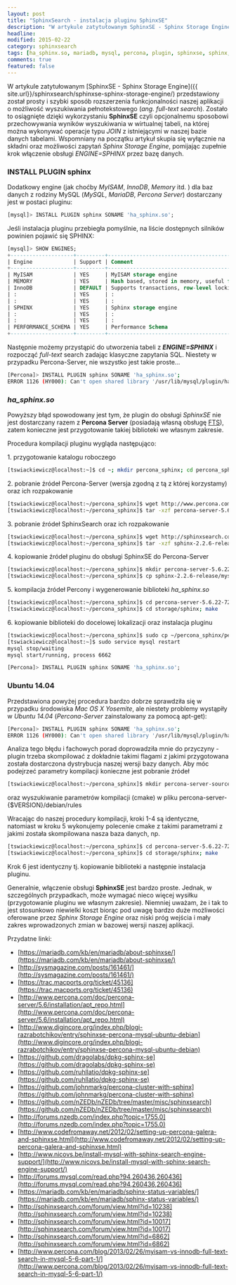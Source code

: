 ```yaml
---
layout: post
title: "SphinxSearch - instalacja pluginu SphinxSE"
description: "W artykule zatytułowanym SphinxSE - Sphinx Storage Engine przedstawiony został prosty i szybki sposób rozszerzenia funkcjonalności naszej aplikacji o możliwość wyszukiwania pełnotekstowego (ang. full-text search). Zostało to osiągnięte dzięki wykorzystaniu SphinxSE czyli opcjonalnemu sposobowi..."
headline: 
modified: 2015-02-22
category: sphinxsearch
tags: [ha_sphinx.so, mariadb, mysql, percona, plugin, sphinxse, sphinx, sphinxsearch]
comments: true
featured: false
---
```


W artykule zatytułowanym [SphinxSE - Sphinx Storage Engine]({{ site.url}}/sphinxsearch/sphinxse-sphinx-storage-engine/) przedstawiony został prosty i szybki sposób rozszerzenia funkcjonalności naszej aplikacji o możliwość wyszukiwania pełnotekstowego (*ang. full-text search*). Zostało to osiągnięte dzięki wykorzystaniu **SphinxSE** czyli opcjonalnemu sposobowi przechowywania wyników wyszukiwania w wirtualnej tabeli, na której można wykonywać operacje typu *JOIN* z istniejącymi w naszej bazie danych tabelami. Wspomniany na początku artykuł skupia się wyłącznie na składni oraz możliwości zapytań *Sphinx Storage Engine*, pomijając zupełnie krok włączenie obsługi *ENGINE=SPHINX* przez bazę danych.

### INSTALL PLUGIN sphinx

Dodatkowy engine (jak choćby *MyISAM*, *InnoDB*, *Memory* itd. ) dla baz danych z rodziny MySQL (*MySQL*, *MariaDB*, *Percona Server*) dostarczany jest w postaci pluginu:

``` sql
[mysql]> INSTALL PLUGIN sphinx SONAME 'ha_sphinx.so';
```
Jeśli instalacja pluginu przebiegła pomyślnie, na liście dostępnych silników powinien pojawić się SPHINX:

``` sql
[mysql]> SHOW ENGINES;
+--------------------+---------+----------------------------------------------------------------------------+--------------+------+------------+
| Engine             | Support | Comment                                                                    | Transactions | XA   | Savepoints |
+--------------------+---------+----------------------------------------------------------------------------+--------------+------+------------+
| MyISAM             | YES     | MyISAM storage engine                                                      | NO           | NO   | NO         |
| MEMORY             | YES     | Hash based, stored in memory, useful for temporary tables                  | NO           | NO   | NO         |
| InnoDB             | DEFAULT | Supports transactions, row-level locking, and foreign keys                 | YES          | YES  | YES        |
| :                  | YES     | :                                                                          | NO           | NO   | NO         |
| :                  | YES     | :                                                                          | NO           | NO   | NO         |
| SPHINX             | YES     | Sphinx storage engine                                                      | NO           | NO   | NO         |
| :                  | YES     | :                                                                          | NO           | NO   | NO         |
| :                  | YES     | :                                                                          | NO           | NO   | NO         |
| PERFORMANCE_SCHEMA | YES     | Performance Schema                                                         | NO           | NO   | NO         |
+--------------------+---------+----------------------------------------------------------------------------+--------------+------+------------+  
```

Następnie możemy przystąpić do utworzenia tabeli z ***ENGINE=SPHINX*** i rozpocząć *full-text* search zadając klasyczne zapytania SQL. Niestety w przypadku Percona-Server, nie wszystko jest takie proste...

``` bash
[Percona]> INSTALL PLUGIN sphinx SONAME 'ha_sphinx.so';
ERROR 1126 (HY000): Can't open shared library '/usr/lib/mysql/plugin/ha_sphinx.so' (errno: 2 /usr/lib/mysql/plugin/ha_sphinx.so: cannot open shared object file: No such file or directory) 
```

### *ha_sphinx.so*

Powyższy błąd spowodowany jest tym, że plugin do obsługi *SphinxSE* nie jest dostarczany razem z **Percona Server** (posiadają własną obsługę [FTS](http://www.percona.com/blog/2013/02/26/myisam-vs-innodb-full-text-search-in-mysql-5-6-part-1/])), zatem konieczne jest przygotowanie takiej biblioteki we własnym zakresie.

Procedura kompilacji pluginu wygląda następująco:

&#49;. przygotowanie katalogu roboczego

``` bash
[tswiackiewicz@localhost:~]$ cd ~; mkdir percona_sphinx; cd percona_sphinx
```

&#50;. pobranie źródeł Percona-Server (wersja zgodną z tą z której korzystamy) oraz ich rozpakowanie

``` bash
[tswiackiewicz@localhost:~/percona_sphinx]$ wget http://www.percona.com/downloads/Percona-Server-5.6/Percona-Server-5.6.22-72.0/source/tarball/percona-server-5.6.22-72.0.tar.gz
[tswiackiewicz@localhost:~/percona_sphinx]$ tar -xzf percona-server-5.6.22-72.0.tar.gz
```

&#51;. pobranie źródeł SphinxSearch oraz ich rozpakowanie

``` bash
[tswiackiewicz@localhost:~/percona_sphinx]$ wget http://sphinxsearch.com/files/sphinx-2.2.6-release.tar.gz
[tswiackiewicz@localhost:~/percona_sphinx]$ tar -xzf sphinx-2.2.6-release.tar.gz
```

&#52;. kopiowanie źródeł pluginu do obsługi SphinxSE do Percona-Server

``` bash
[tswiackiewicz@localhost:~/percona_sphinx]$ mkdir percona-server-5.6.22-72.0/storage/sphinx
[tswiackiewicz@localhost:~/percona_sphinx]$ cp sphinx-2.2.6-release/mysqlse/* percona-server-5.6.22-72.0/storage/sphinx/
```

&#53;. kompilacja źródeł Percony i wygenerowanie biblioteki *ha_sphinx.so*

``` bash
[tswiackiewicz@localhost:~/percona_sphinx]$ cd percona-server-5.6.22-72.0; sh BUILD/autorun.sh; ./configure --with-plugins=sphinx
[tswiackiewicz@localhost:~/percona_sphinx]$ cd storage/sphinx; make
```

&#54;. kopiowanie biblioteki do docelowej lokalizacji oraz instalacja pluginu

``` bash
[tswiackiewicz@localhost:~/percona_sphinx]$ sudo cp ~/percona_sphinx/percona-server-5.6.22-72.0/storage/sphinx/ha_sphinx.so /usr/lib/mysql/plugin
[tswiackiewicz@localhost:~]$ sudo service mysql restart
mysql stop/waiting
mysql start/running, process 6662
```

``` sql
[Percona]> INSTALL PLUGIN sphinx SONAME 'ha_sphinx.so';
```

### Ubuntu 14.04

Przedstawiona powyżej procedura bardzo dobrze sprawdziła się w przypadku środowiska *Mac OS X Yosemite*, ale niestety problemy wystąpiły w *Ubuntu 14.04* (*Percona-Server* zainstalowany za pomocą apt-get):

``` bash
[Percona]> INSTALL PLUGIN sphinx SONAME 'ha_sphinx.so';
ERROR 1126 (HY000): Can't open shared library '/usr/lib/mysql/plugin/ha_sphinx.so' (errno: 2 /usr/lib/mysql/plugin/ha_sphinx.so: undefined symbol: _ZTI7handler)
```

Analiza tego błędu i fachowych porad doprowadziła mnie do przyczyny - plugin trzeba skompilować z dokładnie takimi flagami z jakimi przygotowana została dostarczona dystrybucja naszej wersji bazy danych. Aby móc podejrzeć parametry kompilacji konieczne jest pobranie źródeł

``` bash
[tswiackiewicz@localhost:~/percona_sphinx]$ mkdir percona-server-source; cd percona-server-source; sudo apt-get source percona-server-5.6
```

oraz wyszukiwanie parametrów kompilacji (cmake) w pliku percona-server-{$VERSION}/debian/rules

Wracając do naszej procedury kompilacji, kroki 1-4 są identyczne, natomiast w kroku 5 wykonujemy polecenie cmake z takimi parametrami z jakimi została skompilowana nasza baza danych, np.

``` bash
[tswiackiewicz@localhost:~/percona_sphinx]$ cd percona-server-5.6.22-72.0; cmake -DCMAKE_INSTALL_PREFIX=/usr -DBUILD_CONFIG=mysql_release -DCMAKE_CXX_FLAGS="-O3 -g -felide-constructors -fno-exceptions -fno-rtti -fno-strict-aliasing" -DMYSQL_UNIX_ADDR=/var/run/mysqld/mysqld.sock -DCMAKE_BUILD_TYPE=RelWithDebInfo -DWITH_LIBWRAP=ON -DWITH_ZLIB=system -DWITH_SSL=system -DCOMPILATION_COMMENT="Percona Server (GPL), Release 72.0, Revision 738" -DSYSTEM_TYPE="debian-linux-gnu" -DINSTALL_LAYOUT=RPM -DINSTALL_LIBDIR=lib/i386-linux-gnu -DINSTALL_PLUGINDIR=lib/mysql/plugin -DWITH_EMBEDDED_SERVER=OFF -DWITH_INNODB_MEMCACHED=ON -DWITH_ARCHIVE_STORAGE_ENGINE=ON -DWITH_BLACKHOLE_STORAGE_ENGINE=ON -DWITH_FEDERATED_STORAGE_ENGINE=ON -DWITH_PAM=ON -DWITH_EXTRA_CHARSETS=all
[tswiackiewicz@localhost:~/percona_sphinx]$ cd storage/sphinx; make
```

Krok 6 jest identyczny tj. kopiowanie biblioteki a następnie instalacja pluginu.

Generalnie, włączenie obsługi **SphinxSE** jest bardzo proste. Jednak, w szczególnych przypadkach, może wymagać nieco więcej wysiłku (przygotowanie pluginu we własnym zakresie). Niemniej uważam, że i tak to jest stosunkowo niewielki koszt biorąc pod uwagę bardzo duże możliwości oferowane przez *Sphinx Storage Engine* oraz niski próg wejścia i mały zakres wprowadzonych zmian w bazowej wersji naszej aplikacji.

Przydatne linki:

* [https://mariadb.com/kb/en/mariadb/about-sphinxse/](https://mariadb.com/kb/en/mariadb/about-sphinxse/)
* [http://sysmagazine.com/posts/161461/](http://sysmagazine.com/posts/161461/)
* [https://trac.macports.org/ticket/45136](https://trac.macports.org/ticket/45136)
* [http://www.percona.com/doc/percona-server/5.6/installation/apt_repo.html](http://www.percona.com/doc/percona-server/5.6/installation/apt_repo.html)
* [http://www.digincore.org/index.php/blogi-razrabotchikov/entry/sphinxse-percona-mysql-ubuntu-debian](http://www.digincore.org/index.php/blogi-razrabotchikov/entry/sphinxse-percona-mysql-ubuntu-debian)
* [https://github.com/dragolabs/dpkg-sphinx-se](https://github.com/dragolabs/dpkg-sphinx-se)
* [https://github.com/ruhllatio/dpkg-sphinx-se](https://github.com/ruhllatio/dpkg-sphinx-se)
* [https://github.com/johnmarkg/percona-cluster-with-sphinx](https://github.com/johnmarkg/percona-cluster-with-sphinx)
* [https://github.com/nZEDb/nZEDb/tree/master/misc/sphinxsearch](https://github.com/nZEDb/nZEDb/tree/master/misc/sphinxsearch)
* [http://forums.nzedb.com/index.php?topic=1755.0](http://forums.nzedb.com/index.php?topic=1755.0)
* [http://www.codefromaway.net/2012/02/setting-up-percona-galera-and-sphinxse.html](http://www.codefromaway.net/2012/02/setting-up-percona-galera-and-sphinxse.html)
* [http://www.nicovs.be/install-mysql-with-sphinx-search-engine-support/](http://www.nicovs.be/install-mysql-with-sphinx-search-engine-support/)
* [http://forums.mysql.com/read.php?94,260436,260436](http://forums.mysql.com/read.php?94,260436,260436)
* [https://mariadb.com/kb/en/mariadb/sphinx-status-variables/](https://mariadb.com/kb/en/mariadb/sphinx-status-variables/)
* [http://sphinxsearch.com/forum/view.html?id=10238](http://sphinxsearch.com/forum/view.html?id=10238)
* [http://sphinxsearch.com/forum/view.html?id=10017](http://sphinxsearch.com/forum/view.html?id=10017)
* [http://sphinxsearch.com/forum/view.html?id=6862](http://sphinxsearch.com/forum/view.html?id=6862)
* [http://www.percona.com/blog/2013/02/26/myisam-vs-innodb-full-text-search-in-mysql-5-6-part-1/](http://www.percona.com/blog/2013/02/26/myisam-vs-innodb-full-text-search-in-mysql-5-6-part-1/)

